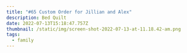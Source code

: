 ```yaml
---
title: "#65 Custom Order for Jillian and Alex"
description: Bed Quilt
date: 2022-07-13T15:18:47.757Z
thumbnail: /static/img/screen-shot-2022-07-13-at-11.18.42-am.png
tags:
  - family
---
```

